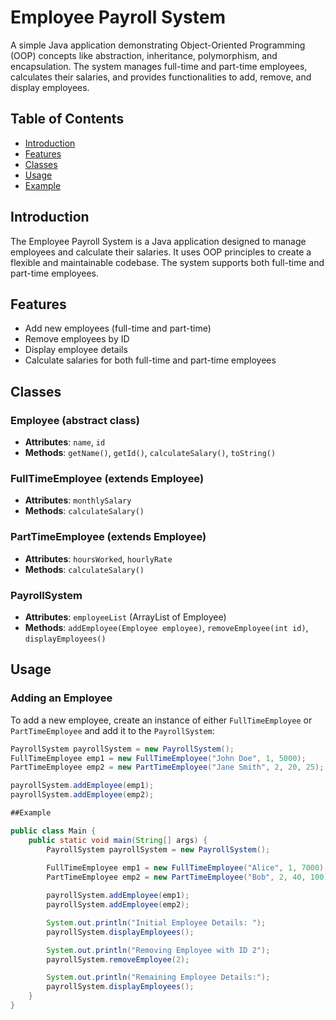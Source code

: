 # Employee Payroll System

A simple Java application demonstrating Object-Oriented Programming (OOP) concepts like abstraction, inheritance, polymorphism, and encapsulation. The system manages full-time and part-time employees, calculates their salaries, and provides functionalities to add, remove, and display employees.

## Table of Contents

- [Introduction](#introduction)
- [Features](#features)
- [Classes](#classes)
- [Usage](#usage)
- [Example](#example)

## Introduction

The Employee Payroll System is a Java application designed to manage employees and calculate their salaries. 
It uses OOP principles to create a flexible and maintainable codebase. The system supports both full-time 
and part-time employees.

## Features

- Add new employees (full-time and part-time)
- Remove employees by ID
- Display employee details
- Calculate salaries for both full-time and part-time employees

## Classes

### Employee (abstract class)

- **Attributes**: `name`, `id`
- **Methods**: `getName()`, `getId()`, `calculateSalary()`, `toString()`

### FullTimeEmployee (extends Employee)

- **Attributes**: `monthlySalary`
- **Methods**: `calculateSalary()`

### PartTimeEmployee (extends Employee)

- **Attributes**: `hoursWorked`, `hourlyRate`
- **Methods**: `calculateSalary()`

### PayrollSystem

- **Attributes**: `employeeList` (ArrayList of Employee)
- **Methods**: `addEmployee(Employee employee)`, `removeEmployee(int id)`, `displayEmployees()`

## Usage

### Adding an Employee

To add a new employee, create an instance of either `FullTimeEmployee` or `PartTimeEmployee` and add it to the `PayrollSystem`:

```java
PayrollSystem payrollSystem = new PayrollSystem();
FullTimeEmployee emp1 = new FullTimeEmployee("John Doe", 1, 5000);
PartTimeEmployee emp2 = new PartTimeEmployee("Jane Smith", 2, 20, 25);

payrollSystem.addEmployee(emp1);
payrollSystem.addEmployee(emp2);

##Example

public class Main {
    public static void main(String[] args) {
        PayrollSystem payrollSystem = new PayrollSystem();
        
        FullTimeEmployee emp1 = new FullTimeEmployee("Alice", 1, 7000);
        PartTimeEmployee emp2 = new PartTimeEmployee("Bob", 2, 40, 100);

        payrollSystem.addEmployee(emp1);
        payrollSystem.addEmployee(emp2);

        System.out.println("Initial Employee Details: ");
        payrollSystem.displayEmployees();

        System.out.println("Removing Employee with ID 2");
        payrollSystem.removeEmployee(2);

        System.out.println("Remaining Employee Details:");
        payrollSystem.displayEmployees();
    }
}

